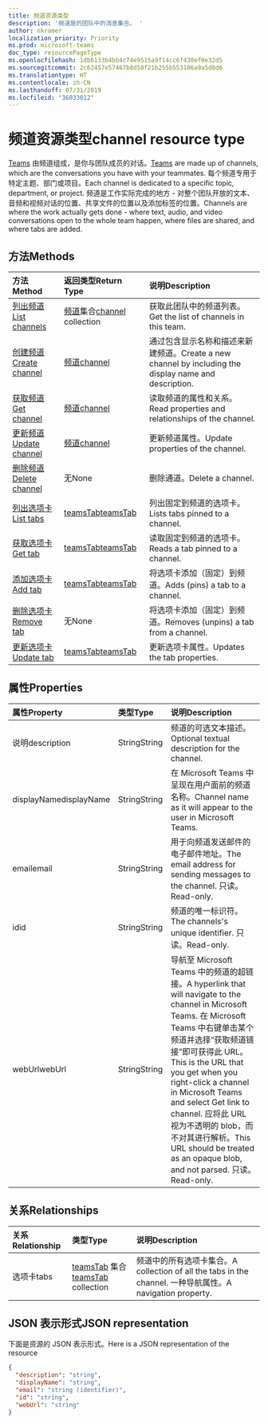 ```yaml
---
title: 频道资源类型
description: '频道是的团队中的消息集合。 '
author: nkramer
localization_priority: Priority
ms.prod: microsoft-teams
doc_type: resourcePageType
ms.openlocfilehash: 1db6133b4bb4c74e9515a9f14cc6f430ef0e32d5
ms.sourcegitcommit: 2c62457e57467b8d50f21b255b553106a9a5d8d6
ms.translationtype: HT
ms.contentlocale: zh-CN
ms.lasthandoff: 07/31/2019
ms.locfileid: "36033012"
---
```

# <a name="channel-resource-type"></a><span data-ttu-id="52ae1-103">频道资源类型</span><span class="sxs-lookup"><span data-stu-id="52ae1-103">channel resource type</span></span>

<span data-ttu-id="52ae1-104">[Teams](../resources/team.md) 由频道组成，是你与团队成员的对话。</span><span class="sxs-lookup"><span data-stu-id="52ae1-104">[Teams](../resources/team.md) are made up of channels, which are the conversations you have with your teammates.</span></span> <span data-ttu-id="52ae1-105">每个频道专用于特定主题、部门或项目。</span><span class="sxs-lookup"><span data-stu-id="52ae1-105">Each channel is dedicated to a specific topic, department, or project.</span></span>
<span data-ttu-id="52ae1-106">频道是工作实际完成的地方 - 对整个团队开放的文本、音频和视频对话的位置、共享文件的位置以及添加标签的位置。</span><span class="sxs-lookup"><span data-stu-id="52ae1-106">Channels are where the work actually gets done - where text, audio, and video conversations open to the whole team happen, where files are shared, and where tabs are added.</span></span>

## <a name="methods"></a><span data-ttu-id="52ae1-107">方法</span><span class="sxs-lookup"><span data-stu-id="52ae1-107">Methods</span></span>

| <span data-ttu-id="52ae1-108">方法</span><span class="sxs-lookup"><span data-stu-id="52ae1-108">Method</span></span>       | <span data-ttu-id="52ae1-109">返回类型</span><span class="sxs-lookup"><span data-stu-id="52ae1-109">Return Type</span></span>  |<span data-ttu-id="52ae1-110">说明</span><span class="sxs-lookup"><span data-stu-id="52ae1-110">Description</span></span>|
|:---------------|:--------|:----------|
|[<span data-ttu-id="52ae1-111">列出频道</span><span class="sxs-lookup"><span data-stu-id="52ae1-111">List channels</span></span>](../api/channel-list.md) | <span data-ttu-id="52ae1-112">[频道](channel.md)集合</span><span class="sxs-lookup"><span data-stu-id="52ae1-112">[channel](channel.md) collection</span></span> | <span data-ttu-id="52ae1-113">获取此团队中的频道列表。</span><span class="sxs-lookup"><span data-stu-id="52ae1-113">Get the list of channels in this team.</span></span>|
|[<span data-ttu-id="52ae1-114">创建频道</span><span class="sxs-lookup"><span data-stu-id="52ae1-114">Create channel</span></span>](../api/channel-post.md) | [<span data-ttu-id="52ae1-115">频道</span><span class="sxs-lookup"><span data-stu-id="52ae1-115">channel</span></span>](channel.md) | <span data-ttu-id="52ae1-116">通过包含显示名称和描述来新建频道。</span><span class="sxs-lookup"><span data-stu-id="52ae1-116">Create a new channel by including the display name and description.</span></span>|
|[<span data-ttu-id="52ae1-117">获取频道</span><span class="sxs-lookup"><span data-stu-id="52ae1-117">Get channel</span></span>](../api/channel-get.md) | [<span data-ttu-id="52ae1-118">频道</span><span class="sxs-lookup"><span data-stu-id="52ae1-118">channel</span></span>](channel.md) | <span data-ttu-id="52ae1-119">读取频道的属性和关系。</span><span class="sxs-lookup"><span data-stu-id="52ae1-119">Read properties and relationships of the channel.</span></span>|
|[<span data-ttu-id="52ae1-120">更新频道</span><span class="sxs-lookup"><span data-stu-id="52ae1-120">Update channel</span></span>](../api/channel-patch.md) | [<span data-ttu-id="52ae1-121">频道</span><span class="sxs-lookup"><span data-stu-id="52ae1-121">channel</span></span>](channel.md) | <span data-ttu-id="52ae1-122">更新频道属性。</span><span class="sxs-lookup"><span data-stu-id="52ae1-122">Update properties of the channel.</span></span>|
|[<span data-ttu-id="52ae1-123">删除频道</span><span class="sxs-lookup"><span data-stu-id="52ae1-123">Delete channel</span></span>](../api/channel-delete.md) | <span data-ttu-id="52ae1-124">无</span><span class="sxs-lookup"><span data-stu-id="52ae1-124">None</span></span> | <span data-ttu-id="52ae1-125">删除通道。</span><span class="sxs-lookup"><span data-stu-id="52ae1-125">Delete a channel.</span></span>|
|[<span data-ttu-id="52ae1-126">列出选项卡</span><span class="sxs-lookup"><span data-stu-id="52ae1-126">List tabs</span></span>](../api/teamstab-list.md) | [<span data-ttu-id="52ae1-127">teamsTab</span><span class="sxs-lookup"><span data-stu-id="52ae1-127">teamsTab</span></span>](teamstab.md) | <span data-ttu-id="52ae1-128">列出固定到频道的选项卡。</span><span class="sxs-lookup"><span data-stu-id="52ae1-128">Lists tabs pinned to a channel.</span></span>|
|[<span data-ttu-id="52ae1-129">获取选项卡</span><span class="sxs-lookup"><span data-stu-id="52ae1-129">Get tab</span></span>](../api/teamstab-get.md) | [<span data-ttu-id="52ae1-130">teamsTab</span><span class="sxs-lookup"><span data-stu-id="52ae1-130">teamsTab</span></span>](teamstab.md) | <span data-ttu-id="52ae1-131">读取固定到频道的选项卡。</span><span class="sxs-lookup"><span data-stu-id="52ae1-131">Reads a tab pinned to a channel.</span></span>|
|[<span data-ttu-id="52ae1-132">添加选项卡</span><span class="sxs-lookup"><span data-stu-id="52ae1-132">Add tab</span></span>](../api/teamstab-add.md) | [<span data-ttu-id="52ae1-133">teamsTab</span><span class="sxs-lookup"><span data-stu-id="52ae1-133">teamsTab</span></span>](teamstab.md) | <span data-ttu-id="52ae1-134">将选项卡添加（固定）到频道。</span><span class="sxs-lookup"><span data-stu-id="52ae1-134">Adds (pins) a tab to a channel.</span></span>|
|[<span data-ttu-id="52ae1-135">删除选项卡</span><span class="sxs-lookup"><span data-stu-id="52ae1-135">Remove tab</span></span>](../api/teamstab-delete.md) | <span data-ttu-id="52ae1-136">无</span><span class="sxs-lookup"><span data-stu-id="52ae1-136">None</span></span> | <span data-ttu-id="52ae1-137">将选项卡添加（固定）到频道。</span><span class="sxs-lookup"><span data-stu-id="52ae1-137">Removes (unpins) a tab from a channel.</span></span>|
|[<span data-ttu-id="52ae1-138">更新选项卡</span><span class="sxs-lookup"><span data-stu-id="52ae1-138">Update tab</span></span>](../api/teamstab-update.md) | [<span data-ttu-id="52ae1-139">teamsTab</span><span class="sxs-lookup"><span data-stu-id="52ae1-139">teamsTab</span></span>](teamstab.md) | <span data-ttu-id="52ae1-140">更新选项卡属性。</span><span class="sxs-lookup"><span data-stu-id="52ae1-140">Updates the tab properties.</span></span>|

## <a name="properties"></a><span data-ttu-id="52ae1-141">属性</span><span class="sxs-lookup"><span data-stu-id="52ae1-141">Properties</span></span>
| <span data-ttu-id="52ae1-142">属性</span><span class="sxs-lookup"><span data-stu-id="52ae1-142">Property</span></span>     | <span data-ttu-id="52ae1-143">类型</span><span class="sxs-lookup"><span data-stu-id="52ae1-143">Type</span></span>   |<span data-ttu-id="52ae1-144">说明</span><span class="sxs-lookup"><span data-stu-id="52ae1-144">Description</span></span>|
|:---------------|:--------|:----------|
|<span data-ttu-id="52ae1-145">说明</span><span class="sxs-lookup"><span data-stu-id="52ae1-145">description</span></span>|<span data-ttu-id="52ae1-146">String</span><span class="sxs-lookup"><span data-stu-id="52ae1-146">String</span></span>|<span data-ttu-id="52ae1-147">频道的可选文本描述。</span><span class="sxs-lookup"><span data-stu-id="52ae1-147">Optional textual description for the channel.</span></span>|
|<span data-ttu-id="52ae1-148">displayName</span><span class="sxs-lookup"><span data-stu-id="52ae1-148">displayName</span></span>|<span data-ttu-id="52ae1-149">String</span><span class="sxs-lookup"><span data-stu-id="52ae1-149">String</span></span>|<span data-ttu-id="52ae1-150">在 Microsoft Teams 中呈现在用户面前的频道名称。</span><span class="sxs-lookup"><span data-stu-id="52ae1-150">Channel name as it will appear to the user in Microsoft Teams.</span></span>|
|<span data-ttu-id="52ae1-151">email</span><span class="sxs-lookup"><span data-stu-id="52ae1-151">email</span></span>|<span data-ttu-id="52ae1-152">String</span><span class="sxs-lookup"><span data-stu-id="52ae1-152">String</span></span>| <span data-ttu-id="52ae1-153">用于向频道发送邮件的电子邮件地址。</span><span class="sxs-lookup"><span data-stu-id="52ae1-153">The email address for sending messages to the channel.</span></span> <span data-ttu-id="52ae1-154">只读。</span><span class="sxs-lookup"><span data-stu-id="52ae1-154">Read-only.</span></span>|
|<span data-ttu-id="52ae1-155">id</span><span class="sxs-lookup"><span data-stu-id="52ae1-155">id</span></span>|<span data-ttu-id="52ae1-156">String</span><span class="sxs-lookup"><span data-stu-id="52ae1-156">String</span></span>|<span data-ttu-id="52ae1-157">频道的唯一标识符。</span><span class="sxs-lookup"><span data-stu-id="52ae1-157">The channels's unique identifier.</span></span> <span data-ttu-id="52ae1-158">只读。</span><span class="sxs-lookup"><span data-stu-id="52ae1-158">Read-only.</span></span>|
|<span data-ttu-id="52ae1-159">webUrl</span><span class="sxs-lookup"><span data-stu-id="52ae1-159">webUrl</span></span>|<span data-ttu-id="52ae1-160">String</span><span class="sxs-lookup"><span data-stu-id="52ae1-160">String</span></span>|<span data-ttu-id="52ae1-161">导航至 Microsoft Teams 中的频道的超链接。</span><span class="sxs-lookup"><span data-stu-id="52ae1-161">A hyperlink that will navigate to the channel in Microsoft Teams.</span></span> <span data-ttu-id="52ae1-162">在 Microsoft Teams 中右键单击某个频道并选择“获取频道链接”即可获得此 URL。</span><span class="sxs-lookup"><span data-stu-id="52ae1-162">This is the URL that you get when you right-click a channel in Microsoft Teams and select Get link to channel.</span></span> <span data-ttu-id="52ae1-163">应将此 URL 视为不透明的 blob，而不对其进行解析。</span><span class="sxs-lookup"><span data-stu-id="52ae1-163">This URL should be treated as an opaque blob, and not parsed.</span></span> <span data-ttu-id="52ae1-164">只读。</span><span class="sxs-lookup"><span data-stu-id="52ae1-164">Read-only.</span></span>|

## <a name="relationships"></a><span data-ttu-id="52ae1-165">关系</span><span class="sxs-lookup"><span data-stu-id="52ae1-165">Relationships</span></span>
| <span data-ttu-id="52ae1-166">关系</span><span class="sxs-lookup"><span data-stu-id="52ae1-166">Relationship</span></span> | <span data-ttu-id="52ae1-167">类型</span><span class="sxs-lookup"><span data-stu-id="52ae1-167">Type</span></span>   |<span data-ttu-id="52ae1-168">说明</span><span class="sxs-lookup"><span data-stu-id="52ae1-168">Description</span></span>|
|:---------------|:--------|:----------|
|<span data-ttu-id="52ae1-169">选项卡</span><span class="sxs-lookup"><span data-stu-id="52ae1-169">tabs</span></span>|<span data-ttu-id="52ae1-170">[teamsTab](../resources/teamstab.md) 集合</span><span class="sxs-lookup"><span data-stu-id="52ae1-170">[teamsTab](../resources/teamstab.md) collection</span></span>|<span data-ttu-id="52ae1-171">频道中的所有选项卡集合。</span><span class="sxs-lookup"><span data-stu-id="52ae1-171">A collection of all the tabs in the channel.</span></span> <span data-ttu-id="52ae1-172">一种导航属性。</span><span class="sxs-lookup"><span data-stu-id="52ae1-172">A navigation property.</span></span>|


## <a name="json-representation"></a><span data-ttu-id="52ae1-173">JSON 表示形式</span><span class="sxs-lookup"><span data-stu-id="52ae1-173">JSON representation</span></span>

<span data-ttu-id="52ae1-174">下面是资源的 JSON 表示形式。</span><span class="sxs-lookup"><span data-stu-id="52ae1-174">Here is a JSON representation of the resource</span></span>

<!-- {
  "blockType": "resource",
  "keyProperty": "id",
  "@odata.type": "microsoft.graph.channel"
}-->

```json
{
  "description": "string",
  "displayName": "string",
  "email": "string (identifier)",
  "id": "string",
  "webUrl": "string"
}

```


<!-- uuid: 8fcb5dbc-d5aa-4681-8e31-b001d5168d79
2015-10-25 14:57:30 UTC -->
<!-- {
  "type": "#page.annotation",
  "description": "channel resource",
  "keywords": "",
  "section": "documentation",
  "tocPath": ""
}-->
